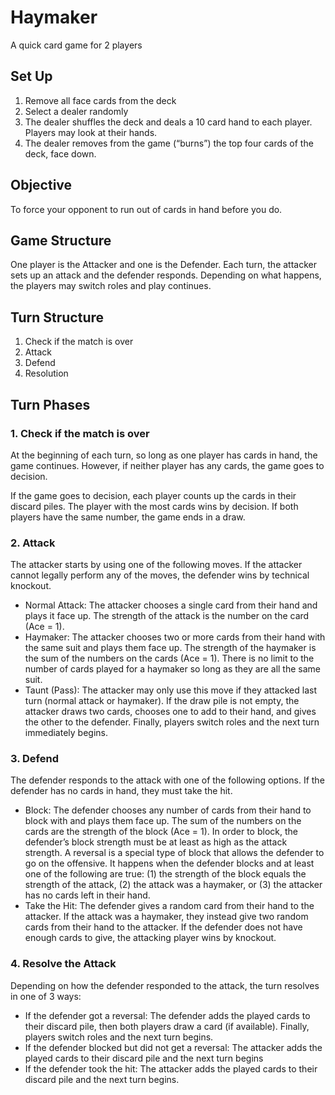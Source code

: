 # Haymaker

A quick card game for 2 players

## Set Up

1. Remove all face cards from the deck
2. Select a dealer randomly
3. The dealer shuffles the deck and deals a 10 card hand to each player. Players may look at their hands.
4. The dealer removes from the game (“burns”) the top four cards of the deck, face down.

## Objective

To force your opponent to run out of cards in hand before you do.

## Game Structure

One player is the Attacker and one is the Defender. Each turn, the attacker sets up an attack and the defender responds. Depending on what happens, the players may switch roles and play continues.

## Turn Structure

1. Check if the match is over
2. Attack
3. Defend
4. Resolution

## Turn Phases

### 1. Check if the match is over

At the beginning of each turn, so long as one player has cards in hand, the game continues. However, if neither player has any cards, the game goes to decision.

If the game goes to decision, each player counts up the cards in their discard piles. The player with the most cards wins by decision. If both players have the same number, the game ends in a draw.

### 2. Attack

The attacker starts by using one of the following moves. If the attacker cannot legally perform any of the moves, the defender wins by technical knockout.

- Normal Attack: The attacker chooses a single card from their hand and plays it face up. The strength of the attack is the number on the card (Ace = 1).
- Haymaker: The attacker chooses two or more cards from their hand with the same suit and plays them face up. The strength of the haymaker is the sum of the numbers on the cards (Ace = 1). There is no limit to the number of cards played for a haymaker so long as they are all the same suit.
- Taunt (Pass): The attacker may only use this move if they attacked last turn (normal attack or haymaker). If the draw pile is not empty, the attacker draws two cards, chooses one to add to their hand, and gives the other to the defender. Finally, players switch roles and the next turn immediately begins.

### 3. Defend

The defender responds to the attack with one of the following options. If the defender has no cards in hand, they must take the hit.

- Block: The defender chooses any number of cards from their hand to block with and plays them face up. The sum of the numbers on the cards are the strength of the block (Ace = 1). In order to block, the defender’s block strength must be at least as high as the attack strength. A reversal is a special type of block that allows the defender to go on the offensive. It happens when the defender blocks and at least one of the following are true: (1) the strength of the block equals the strength of the attack, (2) the attack was a haymaker, or (3) the attacker has no cards left in their hand.
- Take the Hit: The defender gives a random card from their hand to the attacker. If the attack was a haymaker, they instead give two random cards from their hand to the attacker. If the defender does not have enough cards to give, the attacking player wins by knockout.

### 4. Resolve the Attack

Depending on how the defender responded to the attack, the turn resolves in one of 3 ways:

- If the defender got a reversal: The defender adds the played cards to their discard pile, then both players draw a card (if available). Finally, players switch roles and the next turn begins.
- If the defender blocked but did not get a reversal: The attacker adds the played cards to their discard pile and the next turn begins
- If the defender took the hit: The attacker adds the played cards to their discard pile and the next turn begins.
